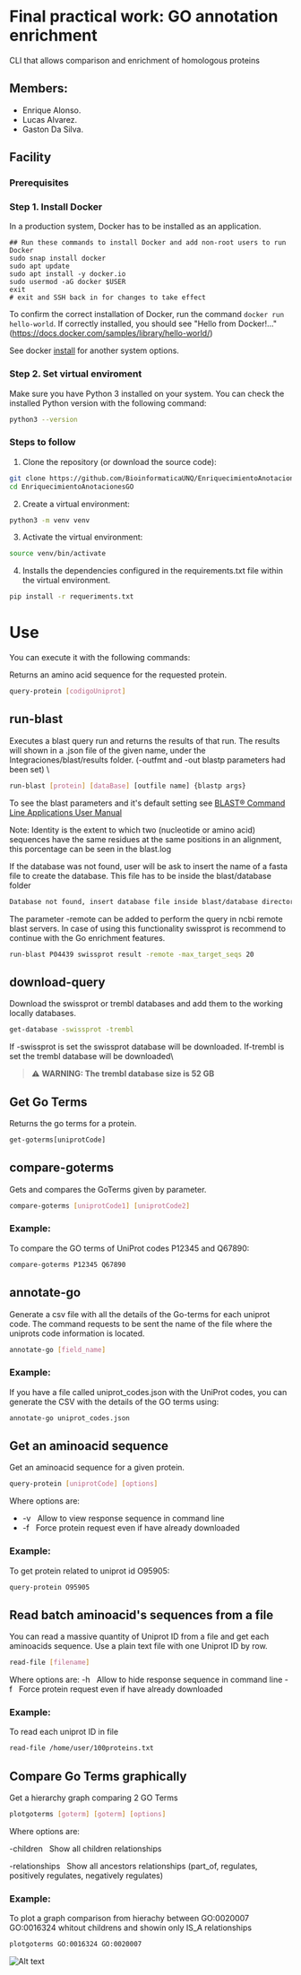 # Final practical work: GO annotation enrichment
CLI that allows comparison and enrichment of homologous proteins

## Members:

* Enrique Alonso.
* Lucas Alvarez.
* Gaston Da Silva.

## Facility

### Prerequisites


### Step 1. Install Docker
In a production system, Docker has to be installed as an application.  

```
## Run these commands to install Docker and add non-root users to run Docker
sudo snap install docker
sudo apt update
sudo apt install -y docker.io
sudo usermod -aG docker $USER
exit
# exit and SSH back in for changes to take effect
```
To confirm the correct installation of Docker, run the command `docker run hello-world`. If correctly installed, you should see "Hello from Docker!..."(https://docs.docker.com/samples/library/hello-world/)  

See docker [install](https://docs.docker.com/engine/install/) for another system options.
  


### Step 2. Set virtual enviroment
Make sure you have Python 3 installed on your system. You can check the installed Python version with the following command:

```sh
python3 --version
```
### Steps to follow

1. Clone the repository (or download the source code):
```bash
git clone https://github.com/BioinformaticaUNQ/EnriquecimientoAnotacionesGO.git
cd EnriquecimientoAnotacionesGO
```

2. Create a virtual environment:
   
```bash
python3 -m venv venv  
```

3. Activate the virtual environment:
```bash
source venv/bin/activate
```

4. Installs the dependencies configured in the requirements.txt file within the virtual environment.

```bash
pip install -r requeriments.txt
```


# Use

You can execute it with the following commands:

Returns an amino acid sequence for the requested protein.
```bash
query-protein [codigoUniprot]
```


## run-blast

Executes a blast query run and returns the results of that run. The results will shown in a .json file of the given name, under the Integraciones/blast/results folder.
(-outfmt and -out blastp parameters had been set) \

```bash
run-blast [protein] [dataBase] [outfile name] {blastp args}
```

To see the blast parameters and it's default setting see [BLAST® Command Line Applications User Manual](https://www.ncbi.nlm.nih.gov/books/NBK279684/#appendices.Options_for_the_commandline_a)

Note: Identity is the extent to which two (nucleotide or amino acid) sequences have the same residues at the same positions in an alignment, this porcentage can be seen in the blast.log

If the database was not found, user will be ask to insert the name of a fasta file to create the database.
This file has to be inside the blast/database folder

```bash
Database not found, insert database file inside blast/database directory: Database.fasta
```

The parameter -remote can be added to perform the query in ncbi remote blast servers. In case of using this functionality swissprot is recommend to continue with the Go enrichment features.
```bash
run-blast P04439 swissprot result -remote -max_target_seqs 20
```

## download-query
Download the swissprot or trembl databases and add them to the working locally databases.
```bash
get-database -swissprot -trembl
```
If -swissprot is set the swissprot database will be downloaded. If-trembl is set the trembl database will be downloaded\
 
> :warning: **WARNING: The trembl database size is 52 GB**
## Get Go Terms

Returns the go terms for a protein.
```bash
get-goterms[uniprotCode]
```



## compare-goterms
Gets and compares the GoTerms given by parameter.
```bash
compare-goterms [uniprotCode1] [uniprotCode2]
```

### Example:
To compare the GO terms of UniProt codes P12345 and Q67890:
```bash
compare-goterms P12345 Q67890
```

## annotate-go
Generate a csv file with all the details of the Go-terms for each uniprot code.
The command requests to be sent the name of the file where the uniprots code information is located.
```bash
annotate-go [field_name]
```

### Example:
If you have a file called uniprot_codes.json with the UniProt codes, you can generate the CSV with the details of the GO terms using:
```bash
annotate-go uniprot_codes.json
```

## Get an aminoacid sequence
Get an aminoacid sequence for a given protein.
```bash
query-protein [uniprotCode] [options]
```

Where options are:
* -v&nbsp;&nbsp;&nbsp;Allow to view response sequence in command line
* -f&nbsp;&nbsp;&nbsp;Force protein request even if have already downloaded

### Example:
To get protein related to uniprot id O95905:
```bash
query-protein O95905
```

## Read batch aminoacid's sequences from a file
You can read a massive quantity of Uniprot ID from a file and get each aminoacids sequence.
Use a plain text file with one Uniprot ID by row.
```bash
read-file [filename]
```
Where options are:
-h&nbsp;&nbsp;&nbsp;Allow to hide response sequence in command line
-f&nbsp;&nbsp;&nbsp;Force protein request even if have already downloaded

### Example:
To read each uniprot ID in file 
```bash
read-file /home/user/100proteins.txt
```

## Compare Go Terms graphically
Get a hierarchy graph comparing 2 GO Terms

```bash
plotgoterms [goterm] [goterm] [options]
```
Where options are:

-children&nbsp;&nbsp;&nbsp;Show all children relationships

-relationships&nbsp;&nbsp;&nbsp;Show all ancestors relationships (part_of, regulates, positively regulates, negatively regulates)

### Example:
To plot a graph comparison from hierachy between GO:0020007 GO:0016324 whitout childrens and showin only IS_A relationships
```bash
plotgoterms GO:0016324 GO:0020007
```

![Alt text](https://github.com/BioinformaticaUNQ/EnriquecimientoAnotacionesGO/blob/main/images/PlotGoTerms.png "Results example of a plotgoterms command")
